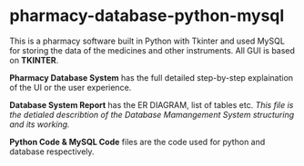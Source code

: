 # pharmacy-database-python-mysql

This is a pharmacy software built in Python with Tkinter and used MySQL for storing the data of the medicines and other instruments. All GUI is based on **TKINTER**. 

**Pharmacy Database System** has the full detailed step-by-step explaination of the UI or the user experience.

**Database System Report** has the ER DIAGRAM, list of tables etc. 
*This file is the detialed describtion of the Database Mamangement System structuring and its working.*

**Python Code & MySQL Code** files are the code used for python and database respectively.
